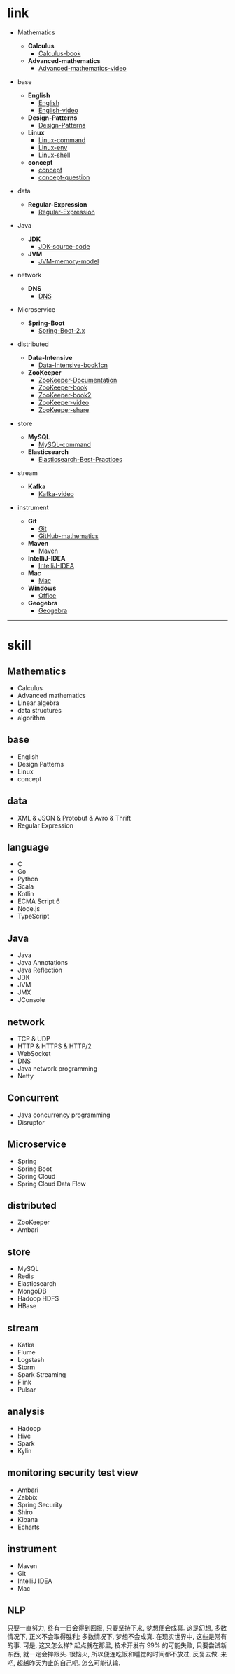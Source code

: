 # link

- Mathematics
  - __Calculus__
    - [Calculus-book](https://github.com/zozospider/note/blob/master/Mathematics/Calculus/Calculus-book.md)
  - __Advanced-mathematics__
    - [Advanced-mathematics-video](https://github.com/zozospider/note/blob/master/Mathematics/Advanced-mathematics/Advanced-mathematics-video.md)

- base
  - __English__
    - [English](https://github.com/zozospider/note/blob/master/base/English/English.md)
    - [English-video](https://github.com/zozospider/note/blob/master/base/English/English-video.md)
  - __Design-Patterns__
    - [Design-Patterns](https://github.com/zozospider/note/blob/master/base/Design-Patterns/Design-Patterns.md)
  - __Linux__
    - [Linux-command](https://github.com/zozospider/note/blob/master/base/Linux/Linux-command.md)
    - [Linux-env](https://github.com/zozospider/note/blob/master/base/Linux/Linux-env.md)
    - [Linux-shell](https://github.com/zozospider/note/blob/master/base/Linux/Linux-shell.md)
  - __concept__
    - [concept](https://github.com/zozospider/note/blob/master/base/concept/concept.md)
    - [concept-question](https://github.com/zozospider/note/blob/master/base/concept/concept-question.md)

- data
  - __Regular-Expression__
    - [Regular-Expression](https://github.com/zozospider/note/blob/master/data/Regular-Expression/Regular-Expression.md)

- Java
  - __JDK__
    - [JDK-source-code](https://github.com/zozospider/note/blob/master/Java/JDK/JDK-source-code.md)
  - __JVM__
    - [JVM-memory-model](https://github.com/zozospider/note/blob/master/Java/JVM/JVM-memory-model.md)

- network
  - __DNS__
    - [DNS](https://github.com/zozospider/note/blob/master/network/DNS/DNS.md)

- Microservice
  - __Spring-Boot__
    - [Spring-Boot-2.x](https://github.com/zozospider/note/blob/master/Microservice/Spring-Boot/Spring-Boot-2.x.md)

- distributed
  - __Data-Intensive__
    - [Data-Intensive-book1cn](https://github.com/zozospider/note/blob/master/distributed/Data-Intensive/Data-Intensive-book1cn.md)
  - __ZooKeeper__
    - [ZooKeeper-Documentation](https://github.com/zozospider/note/blob/master/distributed/ZooKeeper/ZooKeeper-Documentation.md)
    - [ZooKeeper-book](https://github.com/zozospider/note/blob/master/distributed/ZooKeeper/ZooKeeper-book.md)
    - [ZooKeeper-book2](https://github.com/zozospider/note/blob/master/distributed/ZooKeeper/ZooKeeper-book2.md)
    - [ZooKeeper-video](https://github.com/zozospider/note/blob/master/distributed/ZooKeeper/ZooKeeper-video.md)
    - [ZooKeeper-share](https://github.com/zozospider/note/blob/master/distributed/ZooKeeper/ZooKeeper-share.md)

- store
  - __MySQL__
    - [MySQL-command](https://github.com/zozospider/note/blob/master/store/MySQL/MySQL-command.md)
  - __Elasticsearch__
    - [Elasticsearch-Best-Practices](https://github.com/zozospider/note/blob/master/store/Elasticsearch/Elasticsearch-Best-Practices.md)

- stream
  - __Kafka__
    - [Kafka-video](https://github.com/zozospider/note/blob/master/stream/Kafka/Kafka-video.md)

- instrument
  - __Git__
    - [Git](https://github.com/zozospider/note/blob/master/instrument/Git/Git.md)
    - [GitHub-mathematics](https://github.com/zozospider/note/blob/master/instrument/Git/GitHub-mathematics.md)
  - __Maven__
    - [Maven](https://github.com/zozospider/note/blob/master/instrument/Maven/Maven.md)
  - __IntelliJ-IDEA__
    - [IntelliJ-IDEA](https://github.com/zozospider/note/blob/master/instrument/IntelliJ-IDEA/IntelliJ-IDEA.md)
  - __Mac__
    - [Mac](https://github.com/zozospider/note/blob/master/instrument/Mac/Mac.md)
  - __Windows__
    - [Office](https://github.com/zozospider/note/blob/master/instrument/Windows/Office.md)
  - __Geogebra__
    - [Geogebra](https://github.com/zozospider/note/blob/master/instrument/Geogebra/Geogebra.md)

---

# skill

## Mathematics
- Calculus
- Advanced mathematics
- Linear algebra
- data structures
- algorithm

## base
- English
- Design Patterns
- Linux
- concept

## data
- XML & JSON & Protobuf & Avro & Thrift
- Regular Expression

## language
- C
- Go
- Python
- Scala
- Kotlin
- ECMA Script 6
- Node.js
- TypeScript

## Java
- Java
- Java Annotations
- Java Reflection
- JDK
- JVM
- JMX
- JConsole

## network
- TCP & UDP
- HTTP & HTTPS & HTTP/2
- WebSocket
- DNS
- Java network programming
- Netty

## Concurrent
- Java concurrency programming
- Disruptor

## Microservice
- Spring
- Spring Boot
- Spring Cloud
- Spring Cloud Data Flow

## distributed
- ZooKeeper
- Ambari

## store
- MySQL
- Redis
- Elasticsearch
- MongoDB
- Hadoop HDFS
- HBase

## stream
- Kafka
- Flume
- Logstash
- Storm
- Spark Streaming
- Flink
- Pulsar

## analysis
- Hadoop
- Hive
- Spark
- Kylin

## monitoring security test view
- Ambari
- Zabbix
- Spring Security
- Shiro
- Kibana
- Echarts

## instrument
- Maven
- Git
- IntelliJ IDEA
- Mac

## NLP


只要一直努力, 终有一日会得到回报, 只要坚持下来, 梦想便会成真. 这是幻想, 多数情况下, 正义不会取得胜利; 多数情况下, 梦想不会成真. 在现实世界中, 这些是常有的事. 可是, 这又怎么样? 起点就在那里, 技术开发有 99% 的可能失败, 只要尝试新东西, 就一定会摔跟头. 很恼火, 所以便连吃饭和睡觉的时间都不放过, 反复去做. 来吧, 超越昨天为止的自己吧. 怎么可能认输.
